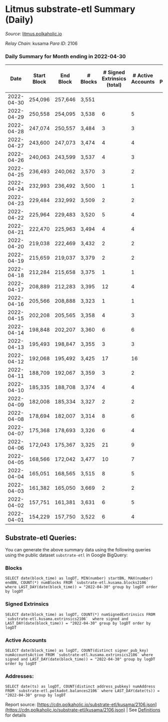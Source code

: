 # Litmus substrate-etl Summary (Daily)

_Source_: [litmus.polkaholic.io](https://litmus.polkaholic.io)

*Relay Chain*: kusama
*Para ID*: 2106



### Daily Summary for Month ending in 2022-04-30


| Date | Start Block | End Block | # Blocks | # Signed Extrinsics (total) | # Active Accounts | # Passive | # New | # Addresses with Balances | # Events | # Transfers | # XCM Transfers In | # XCM Transfers Out |
| ---- | ----------- | --------- | -------- | --------------------------- | ----------------- | --------- | ----- | ------------------------- | -------- | ----------- | ------------------ | ------------------- |
| 2022-04-30 | 254,096 | 257,646 | 3,551  |  |  |  |  | 3,824 | 7,104 |   |   |   |
| 2022-04-29 | 250,558 | 254,095 | 3,538  | 6 | 5 |  |  | 3,824 | 7,110 |   |   |   |
| 2022-04-28 | 247,074 | 250,557 | 3,484  | 3 | 3 |  |  | 3,824 | 6,985 |   |   |   |
| 2022-04-27 | 243,600 | 247,073 | 3,474  | 4 | 4 |  |  | 3,824 | 6,968 |   |   |   |
| 2022-04-26 | 240,063 | 243,599 | 3,537  | 4 | 3 |  |  | 3,824 | 7,094 |   |   |   |
| 2022-04-25 | 236,493 | 240,062 | 3,570  | 3 | 2 |  |  | 3,824 | 7,156 |   |   |   |
| 2022-04-24 | 232,993 | 236,492 | 3,500  | 1 | 1 |  |  | 3,824 | 7,007 |   |   |   |
| 2022-04-23 | 229,484 | 232,992 | 3,509  | 2 | 2 |  |  | 3,824 | 7,030 |   |   |   |
| 2022-04-22 | 225,964 | 229,483 | 3,520  | 5 | 4 |  |  | 3,824 | 7,067 |   |   |   |
| 2022-04-21 | 222,470 | 225,963 | 3,494  | 4 | 4 |  |  | 3,824 | 7,010 |   |   |   |
| 2022-04-20 | 219,038 | 222,469 | 3,432  | 2 | 2 |  |  | 3,824 | 6,876 |   |   |   |
| 2022-04-19 | 215,659 | 219,037 | 3,379  | 2 | 2 |  |  | 3,824 | 6,770 |   |   |   |
| 2022-04-18 | 212,284 | 215,658 | 3,375  | 1 | 1 |  |  | 3,824 | 6,757 |   |   |   |
| 2022-04-17 | 208,889 | 212,283 | 3,395  | 12 | 4 |  |  | 3,824 | 6,856 |   |   |   |
| 2022-04-16 | 205,566 | 208,888 | 3,323  | 1 | 1 |  |  | 3,821 | 6,653 |   |   |   |
| 2022-04-15 | 202,208 | 205,565 | 3,358  | 4 | 3 |  |  | 3,821 | 6,736 |   |   |   |
| 2022-04-14 | 198,848 | 202,207 | 3,360  | 6 | 6 |  |  | 3,821 | 6,755 |   |   |   |
| 2022-04-13 | 195,493 | 198,847 | 3,355  | 3 | 3 |  |  | 3,821 | 6,727 |   |   |   |
| 2022-04-12 | 192,068 | 195,492 | 3,425  | 17 | 16 |  |  | 3,821 | 6,936 |   |   |   |
| 2022-04-11 | 188,709 | 192,067 | 3,359  | 3 | 2 |  |  | 3,821 | 6,735 |   |   |   |
| 2022-04-10 | 185,335 | 188,708 | 3,374  | 4 | 4 |  |  | 3,821 | 6,770 |   |   |   |
| 2022-04-09 | 182,008 | 185,334 | 3,327  | 2 | 2 |  |  | 3,821 | 6,666 |   |   |   |
| 2022-04-08 | 178,694 | 182,007 | 3,314  | 8 | 6 |  |  | 3,821 | 6,654 |   |   |   |
| 2022-04-07 | 175,368 | 178,693 | 3,326  | 6 | 4 |  |  | 3,821 | 6,678 |   |   |   |
| 2022-04-06 | 172,043 | 175,367 | 3,325  | 21 | 9 |  |  | 3,821 | 6,736 |   |   |   |
| 2022-04-05 | 168,566 | 172,042 | 3,477  | 10 | 7 |  |  | 3,821 | 6,996 |   |   |   |
| 2022-04-04 | 165,051 | 168,565 | 3,515  | 8 | 5 |  |  | 3,821 | 7,064 |   |   |   |
| 2022-04-03 | 161,382 | 165,050 | 3,669  | 2 | 2 |  |  | 3,821 | 7,348 |   |   |   |
| 2022-04-02 | 157,751 | 161,381 | 3,631  | 6 | 5 |  |  | 3,821 | 7,288 |   |   |   |
| 2022-04-01 | 154,229 | 157,750 | 3,522  | 6 | 4 |  |  | 3,821 | 7,070 |   |   |   |

## Substrate-etl Queries:
You can generate the above summary data using the following queries using the public dataset `substrate-etl` in Google BigQuery:


### Blocks
```
SELECT date(block_time) as logDT, MIN(number) startBN, MAX(number) endBN, COUNT(*) numBlocks FROM `substrate-etl.kusama.blocks2106`  where LAST_DAY(date(block_time)) = "2022-04-30" group by logDT order by logDT
```


### Signed Extrinsics
```
SELECT date(block_time) as logDT, COUNT(*) numSignedExtrinsics FROM `substrate-etl.kusama.extrinsics2106`  where signed and LAST_DAY(date(block_time)) = "2022-04-30" group by logDT order by logDT
```


### Active Accounts
```
SELECT date(block_time) as logDT, COUNT(distinct signer_pub_key) numAccountsActive FROM `substrate-etl.kusama.extrinsics2106` where signed and LAST_DAY(date(block_time)) = "2022-04-30" group by logDT order by logDT
```


### Addresses:
```
SELECT date(ts) as logDT, COUNT(distinct address_pubkey) numAddress FROM `substrate-etl.polkadot.balances2106` where LAST_DAY(date(ts)) = "2022-04-30" group by logDT
```



Report source: [https://cdn.polkaholic.io/substrate-etl/kusama/2106.json](https://cdn.polkaholic.io/substrate-etl/kusama/2106.json) | See [Definitions](/DEFINITIONS.md) for details
